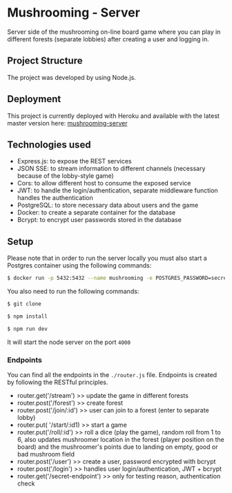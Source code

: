 # Mushrooming - Server
Server side of the mushrooming on-line board game where you can play in different forests (separate lobbies) after creating a user and logging in.

## Project Structure
The project was developed by using Node.js.

## Deployment 
This project is currently deployed with Heroku and available with the latest master version here: [mushrooming-server](https://mushrooming-server.herokuapp.com)

    
## Technologies used
- Express.js: to expose the REST services
- JSON SSE: to stream information to different channels (necessary because of the lobby-style game)
- Cors: to allow different host to consume the exposed service
- JWT: to handle the login/authentication, separate middleware function handles the authentication
- PostgreSQL: to store necessary data about users and the game
- Docker: to create a separate container for the database
- Bcrypt: to encrypt user passwords stored in the database

## Setup
Please note that in order to run the server locally you must also start a Postgres container
using the following commands:

```bash
$ docker run -p 5432:5432 --name mushrooming -e POSTGRES_PASSWORD=secret -d postgres
```
You also need to run the following commands:

```bash
$ git clone
```
```bash
$ npm install
```
```bash
$ npm run dev
```

It will start the node server on the port `4000`

### Endpoints
You can find all the endpoints in the `./router.js` file. Endpoints is created by following the RESTful principles.

- router.get('/stream') >> update the game in different forests
- router.post('/forest') >> create forest
- router.post('/join/:id') >> user can join to a forest (enter to separate lobby)
- router.put( '/start/:id1) >> start a game
- router.put('/roll/:id') >> roll a dice (play the game), random roll from 1 to 6, also updates mushroomer location in the forest (player position on the board) and the mushroomer's points due to landing on empty, good or bad mushroom field
- router.post('/user') >> create a user, password encrypted with bcrypt
- router.post('/login') >> handles user login/authentication, JWT + bcrypt
- router.get('/secret-endpoint') >> only for testing reason, authentication check

